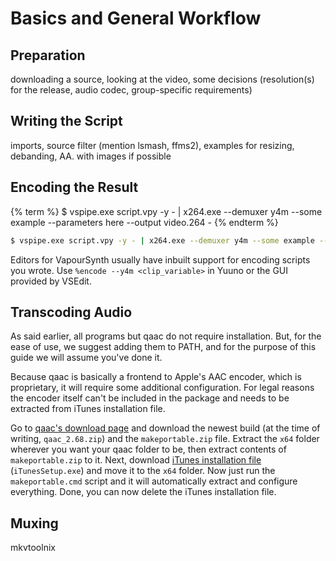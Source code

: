 # Basics and General Workflow

## Preparation

downloading a source, looking at the video, some decisions
(resolution(s) for the release, audio codec, group-specific
requirements)


## Writing the Script

imports, source filter (mention lsmash, ffms2), examples for resizing,
debanding, AA. with images if possible

## Encoding the Result

{% term %}
$ vspipe.exe script.vpy -y - | x264.exe --demuxer y4m --some example --parameters here --output video.264 -
{% endterm %}

```sh
$ vspipe.exe script.vpy -y - | x264.exe --demuxer y4m --some example --parameters here --output video.264 -
```

Editors for VapourSynth usually have inbuilt support for encoding
scripts you wrote. Use `%encode --y4m <clip_variable>` in Yuuno or the GUI
provided by VSEdit.


## Transcoding Audio
As said earlier, all programs but qaac do not require installation.
But, for the ease of use, we suggest adding them to PATH,
and for the purpose of this guide we will assume you've done it.

Because qaac is basically a frontend to Apple's AAC encoder,
which is proprietary, it will require some additional configuration. 
For legal reasons the encoder itself can't be included in the package
and needs to be extracted from iTunes installation file.

Go to [qaac's download page][qaac] and download the newest build
(at the time of writing, `qaac_2.68.zip`) and the `makeportable.zip` file.
Extract the `x64` folder wherever you want your qaac folder to be,
then extract contents of `makeportable.zip` to it.
Next, download [iTunes installation file][itunes] (`iTunesSetup.exe`)
and move it to the `x64` folder.
Now just run the `makeportable.cmd` script
and it will automatically extract and configure everything.
Done, you can now delete the iTunes installation file.

[itunes]: https://secure-appldnld.apple.com/itunes12/041-02279-20180912-24D8EE3A-AC7A-11E8-BE19-C36F1B1141A5/iTunesSetup.exe
[qaac]: https://sites.google.com/site/qaacpage/cabinet

## Muxing

mkvtoolnix
